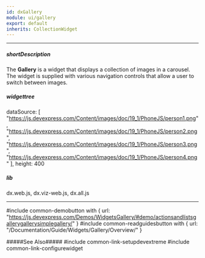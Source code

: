 ```yaml
---
id: dxGallery
module: ui/gallery
export: default
inherits: CollectionWidget
---
```

---
##### shortDescription
The **Gallery** is a widget that displays a collection of images in a carousel. The widget is supplied with various navigation controls that allow a user to switch between images.

##### widgettree
dataSource: [
    "https://js.devexpress.com/Content/images/doc/19_1/PhoneJS/person1.png",
    "https://js.devexpress.com/Content/images/doc/19_1/PhoneJS/person2.png",
    "https://js.devexpress.com/Content/images/doc/19_1/PhoneJS/person3.png",
    "https://js.devexpress.com/Content/images/doc/19_1/PhoneJS/person4.png"
],
height: 400

##### lib
dx.web.js, dx.viz-web.js, dx.all.js

---
#include common-demobutton with {
    url: "https://js.devexpress.com/Demos/WidgetsGallery/#demo/actionsandlistsgallerygallerysimplegallery/"
}
#include common-readguidesbutton with {
    url: "/Documentation/Guide/Widgets/Gallery/Overview/"
}

#####See Also#####
#include common-link-setupdevextreme
#include common-link-configurewidget